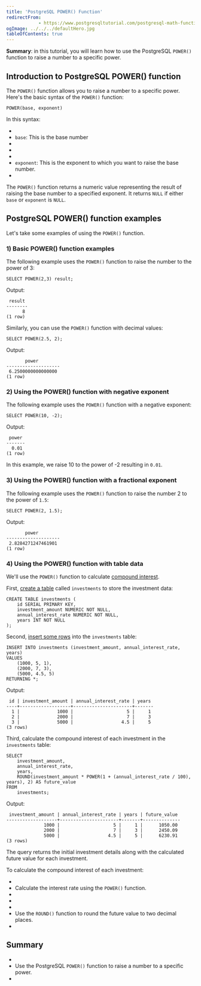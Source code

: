 ```yaml
---
title: 'PostgreSQL POWER() Function'
redirectFrom: 
            - https://www.postgresqltutorial.com/postgresql-math-functions/postgresql-power/
ogImage: ../../../defaultHero.jpg
tableOfContents: true
---
```



**Summary**: in this tutorial, you will learn how to use the PostgreSQL `POWER()` function to raise a number to a specific power.





## Introduction to PostgreSQL POWER() function





The `POWER()` function allows you to raise a number to a specific power. Here's the basic syntax of the `POWER()` function:





```
POWER(base, exponent)
```





In this syntax:





- 
- `base`: This is the base number
- 
-
- 
- `exponent`: This is the exponent to which you want to raise the base number.
- 





The `POWER()` function returns a numeric value representing the result of raising the base number to a specified exponent. It returns `NULL` if either `base` or `exponent` is `NULL`.





## PostgreSQL POWER() function examples





Let's take some examples of using the `POWER()` function.





### 1) Basic POWER() function examples





The following example uses the `POWER()` function to raise the number to the power of 3:





```
SELECT POWER(2,3) result;
```





Output:





```
 result
--------
      8
(1 row)
```





Similarly, you can use the `POWER()` function with decimal values:





```
SELECT POWER(2.5, 2);
```





Output:





```
       power
--------------------
 6.2500000000000000
(1 row)
```





### 2) Using the POWER() function with negative exponent





The following example uses the `POWER()` function with a negative exponent:





```
SELECT POWER(10, -2);
```





Output:





```
 power
-------
  0.01
(1 row)
```





In this example, we raise 10 to the power of -2 resulting in `0.01`.





### 3) Using the POWER() function with a fractional exponent





The following example uses the `POWER()` function to raise the number 2 to the power of `1.5`:





```
SELECT POWER(2, 1.5);
```





Output:





```
       power
--------------------
 2.8284271247461901
(1 row)
```





### 4) Using the POWER() function with table data





We'll use the `POWER()` function to calculate [compound interest](https://en.wikipedia.org/wiki/Compound_interest).





First, [create a table](/docs/postgresql/postgresql-create-table) called `investments` to store the investment data:





```
CREATE TABLE investments (
    id SERIAL PRIMARY KEY,
    investment_amount NUMERIC NOT NULL,
    annual_interest_rate NUMERIC NOT NULL,
    years INT NOT NULL
);
```





Second, [insert some rows](/docs/postgresql/postgresql-insert-multiple-rows) into the `investments` table:





```
INSERT INTO investments (investment_amount, annual_interest_rate, years)
VALUES
    (1000, 5, 1),
    (2000, 7, 3),
    (5000, 4.5, 5)
RETURNING *;
```





Output:





```
 id | investment_amount | annual_interest_rate | years
----+-------------------+----------------------+-------
  1 |              1000 |                    5 |     1
  2 |              2000 |                    7 |     3
  3 |              5000 |                  4.5 |     5
(3 rows)
```





Third, calculate the compound interest of each investment in the `investments` table:





```
SELECT
    investment_amount,
    annual_interest_rate,
    years,
    ROUND(investment_amount * POWER(1 + (annual_interest_rate / 100), years), 2) AS future_value
FROM
    investments;
```





Output:





```
 investment_amount | annual_interest_rate | years | future_value
-------------------+----------------------+-------+--------------
              1000 |                    5 |     1 |      1050.00
              2000 |                    7 |     3 |      2450.09
              5000 |                  4.5 |     5 |      6230.91
(3 rows)
```





The query returns the initial investment details along with the calculated future value for each investment.





To calculate the compound interest of each investment:





- 
- Calculate the interest rate using the `POWER()` function.
- 
-
- 
- Use the `ROUND()` function to round the future value to two decimal places.
- 





## Summary





- 
- Use the PostgreSQL `POWER()` function to raise a number to a specific power.
- 


